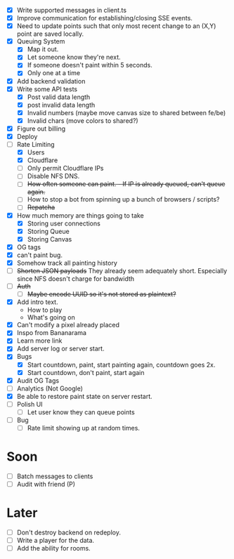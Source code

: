 - [x] Write supported messages in client.ts
- [x] Improve communication for establishing/closing SSE events.  
- [x] Need to update points such that only most recent change to an (X,Y) point are saved locally. 
- [x] Queuing System
    - [x] Map it out.
    - [x] Let someone know they're next. 
    - [x] If someone doesn't paint within 5 seconds. 
    - [x] Only one at a time
- [x] Add backend validation
- [x] Write some API tests
    - [x] Post valid data length
    - [x] post invalid data length
    - [x] Invalid numbers (maybe move canvas size to shared between fe/be)
    - [x] Invalid chars (move colors to shared?)
- [x] Figure out billing
- [x] Deploy
- [ ] Rate Limiting
    - [x] Users
    - [x] Cloudflare
    - [ ] Only permit Cloudflare IPs
    - [ ] Disable NFS DNS. 
    - [ ] ~~How often someone can paint. - If IP is already queued, can't queue again.~~
    - [ ] How to stop a bot from spinning up a bunch of browsers / scripts?
    - [ ] ~~Repatcha~~
- [x] How much memory are things going to take
    - [x] Storing user connections 
    - [x] Storing Queue
    - [x] Storing Canvas
- [x] OG tags
- [x] can't paint bug.
- [x] Somehow track all painting history
- [ ] ~~Shorten JSON payloads~~ They already seem adequately short. Especially since NFS doesn't charge for bandwidth
- [ ] ~~Auth~~
    - [ ] ~~Maybe encode UUID so it's not stored as plaintext?~~
- [x] Add intro text. 
    - How to play
    - What's going on
- [x] Can't modify a pixel already placed
- [x] Inspo from Bananarama
- [x] Learn more link
- [x] Add server log or server start. 
- [x] Bugs
    - [x] Start countdown, paint, start painting again, countdown goes 2x.
    - [x] Start countdown, don't paint, start again
- [x] Audit OG Tags
- [ ] Analytics (Not Google)
- [x] Be able to restore paint state on server restart. 
- [ ] Polish UI
    - [ ] Let user know they can queue points
- [ ] Bug
     - [ ] Rate limit showing up at random times. 

# Soon
- [ ] Batch messages to clients
- [ ] Audit with friend (P)

# Later

- [ ] Don't destroy backend on redeploy. 
- [ ] Write a player for the data. 
- [ ] Add the ability for rooms.